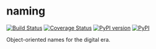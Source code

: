 # naming
[![Build Status](https://travis-ci.org/chrizzFTD/naming.svg?branch=master)](https://travis-ci.org/chrizzFTD/naming)
[![Coverage Status](https://coveralls.io/repos/github/chrizzFTD/naming/badge.svg?branch=master)](https://coveralls.io/github/chrizzFTD/naming?branch=master)
[![PyPI version](https://badge.fury.io/py/naming.svg)](https://badge.fury.io/py/naming)
[![PyPI](https://img.shields.io/pypi/pyversions/naming.svg)](https://pypi.python.org/pypi/naming)

Object-oriented names for the digital era.

